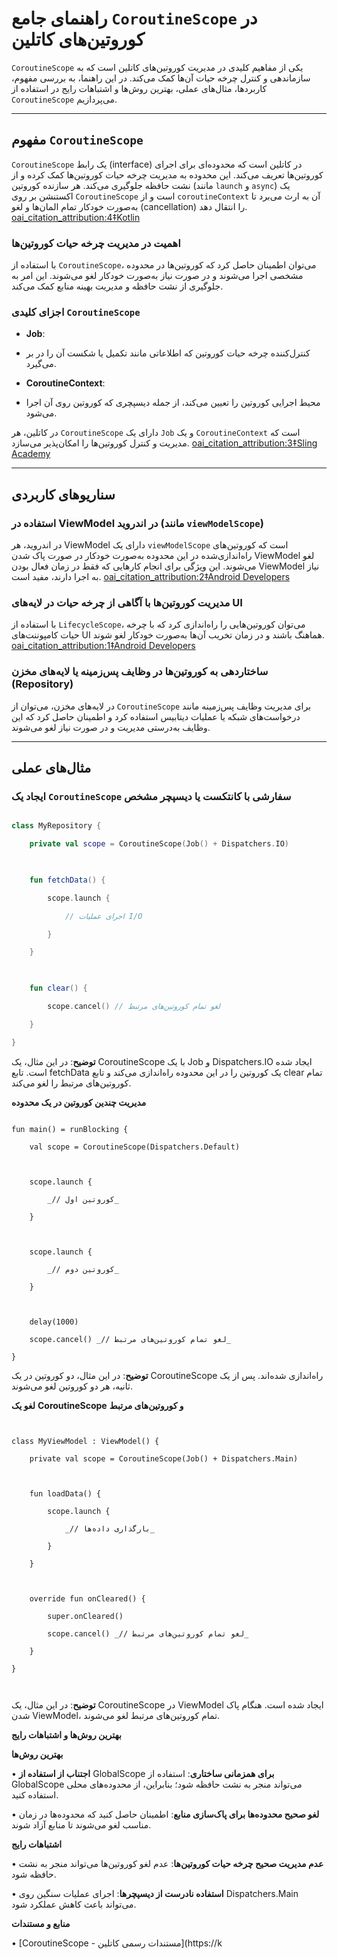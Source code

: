 

# راهنمای جامع `CoroutineScope` در کوروتین‌های کاتلین

  

`CoroutineScope`
یکی از مفاهیم کلیدی در مدیریت کوروتین‌های کاتلین است که به سازماندهی و کنترل چرخه حیات آن‌ها کمک می‌کند. در این راهنما، به بررسی مفهوم، کاربردها، مثال‌های عملی، بهترین روش‌ها و اشتباهات رایج در استفاده از `CoroutineScope` می‌پردازیم.

  

---

  

## مفهوم `CoroutineScope`

  

`CoroutineScope`
یک رابط (interface) در کاتلین است که محدوده‌ای برای اجرای کوروتین‌ها تعریف می‌کند. این محدوده به مدیریت چرخه حیات کوروتین‌ها کمک کرده و از نشت حافظه جلوگیری می‌کند. هر سازنده کوروتین (مانند `launch` و `async`) یک اکستنشن بر روی `CoroutineScope` است و از `coroutineContext` آن به ارث می‌برد تا به‌صورت خودکار تمام المان‌ها و لغو (cancellation) را انتقال دهد. [oai_citation_attribution:4‡Kotlin](https://kotlinlang.org/api/kotlinx.coroutines/kotlinx-coroutines-core/kotlinx.coroutines/-coroutine-scope/?utm_source=chatgpt.com)

  

### اهمیت در مدیریت چرخه حیات کوروتین‌ها

  

با استفاده از `CoroutineScope`، می‌توان اطمینان حاصل کرد که کوروتین‌ها در محدوده مشخصی اجرا می‌شوند و در صورت نیاز به‌صورت خودکار لغو می‌شوند. این امر به جلوگیری از نشت حافظه و مدیریت بهینه منابع کمک می‌کند.

  

### اجزای کلیدی `CoroutineScope`

  

- ****Job****:
- کنترل‌کننده چرخه حیات کوروتین که اطلاعاتی مانند تکمیل یا شکست آن را در بر می‌گیرد.

  

- ****CoroutineContext****:
- محیط اجرایی کوروتین را تعیین می‌کند، از جمله دیسپچری که کوروتین روی آن اجرا می‌شود.

  

در کاتلین، هر `CoroutineScope` دارای یک `Job` و یک `CoroutineContext` است که مدیریت و کنترل کوروتین‌ها را امکان‌پذیر می‌سازد. [oai_citation_attribution:3‡Sling Academy](https://www.slingacademy.com/article/how-to-use-coroutinescope-in-kotlin-for-cleaner-code/?utm_source=chatgpt.com)

  

---

  

## سناریوهای کاربردی

  

### استفاده در ViewModel در اندروید (مانند `viewModelScope`)

  

در اندروید، هر ViewModel دارای یک `viewModelScope` است که کوروتین‌های راه‌اندازی‌شده در این محدوده به‌صورت خودکار در صورت پاک شدن ViewModel لغو می‌شوند. این ویژگی برای انجام کارهایی که فقط در زمان فعال بودن ViewModel نیاز به اجرا دارند، مفید است. [oai_citation_attribution:2‡Android Developers](https://developer.android.com/topic/libraries/architecture/coroutines?utm_source=chatgpt.com)

  

### مدیریت کوروتین‌ها با آگاهی از چرخه حیات در لایه‌های UI

  

با استفاده از `LifecycleScope`، می‌توان کوروتین‌هایی را راه‌اندازی کرد که با چرخه حیات کامپوننت‌های UI هماهنگ باشند و در زمان تخریب آن‌ها به‌صورت خودکار لغو شوند. [oai_citation_attribution:1‡Android Developers](https://developer.android.com/topic/libraries/architecture/coroutines?utm_source=chatgpt.com)

  

### ساختاردهی به کوروتین‌ها در وظایف پس‌زمینه یا لایه‌های مخزن (Repository)

  

در لایه‌های مخزن، می‌توان از `CoroutineScope` برای مدیریت وظایف پس‌زمینه مانند درخواست‌های شبکه یا عملیات دیتابیس استفاده کرد و اطمینان حاصل کرد که این وظایف به‌درستی مدیریت و در صورت نیاز لغو می‌شوند.

  

---

  

## مثال‌های عملی

  

### ایجاد یک `CoroutineScope` سفارشی با کانتکست یا دیسپچر مشخص

  

```kotlin

class MyRepository {

    private val scope = CoroutineScope(Job() + Dispatchers.IO)

  

    fun fetchData() {

        scope.launch {

            // اجرای عملیات I/O

        }

    }

  

    fun clear() {

        scope.cancel() // لغو تمام کوروتین‌های مرتبط

    }

}

```
  

**توضیح**: در این مثال، یک CoroutineScope با یک Job و Dispatchers.IO ایجاد شده است. تابع fetchData یک کوروتین را در این محدوده راه‌اندازی می‌کند و تابع clear تمام کوروتین‌های مرتبط را لغو می‌کند.

  

**مدیریت چندین کوروتین در یک محدوده**

  
```

fun main() = runBlocking {

    val scope = CoroutineScope(Dispatchers.Default)

  

    scope.launch {

        _// کوروتین اول_

    }

  

    scope.launch {

        _// کوروتین دوم_

    }

  

    delay(1000)

    scope.cancel() _// لغو تمام کوروتین‌های مرتبط_

}

  ```

**توضیح**: در این مثال، دو کوروتین در یک CoroutineScope راه‌اندازی شده‌اند. پس از یک ثانیه، هر دو کوروتین لغو می‌شوند.

  

**لغو یک** **CoroutineScope** **و کوروتین‌های مرتبط**

  ```


class MyViewModel : ViewModel() {

    private val scope = CoroutineScope(Job() + Dispatchers.Main)

  

    fun loadData() {

        scope.launch {

            _// بارگذاری داده‌ها_

        }

    }

  

    override fun onCleared() {

        super.onCleared()

        scope.cancel() _// لغو تمام کوروتین‌های مرتبط_

    }

}

  

```
**توضیح**: در این مثال، یک CoroutineScope در ViewModel ایجاد شده است. هنگام پاک شدن ViewModel، تمام کوروتین‌های مرتبط لغو می‌شوند.

  

**بهترین روش‌ها و اشتباهات رایج**

  

**بهترین روش‌ها**

• **اجتناب از استفاده از** GlobalScope **برای همزمانی ساختاری**: استفاده از GlobalScope می‌تواند منجر به نشت حافظه شود؛ بنابراین، از محدوده‌های محلی استفاده کنید.

• **لغو صحیح محدوده‌ها برای پاک‌سازی منابع**: اطمینان حاصل کنید که محدوده‌ها در زمان مناسب لغو می‌شوند تا منابع آزاد شوند.

  

**اشتباهات رایج**

• **عدم مدیریت صحیح چرخه حیات کوروتین‌ها**: عدم لغو کوروتین‌ها می‌تواند منجر به نشت حافظه شود.

• **استفاده نادرست از دیسپچرها**: اجرای عملیات سنگین روی Dispatchers.Main می‌تواند باعث کاهش عملکرد شود.

  

**منابع و مستندات**

• [CoroutineScope - مستندات رسمی کاتلین](https://k